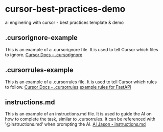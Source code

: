 # cursor-best-practices-demo
ai enginering with cursor - best practices template &amp; demo

## .cursorignore-example
This is an example of a .cursorignore file. It is used to tell Cursor which files to ignore.
[Cursor Docs - .cursorignore](https://docs.cursor.com/context/ignore-files)

## .cursorrules-example
This is an example of a .cursorrules file. It is used to tell Cursor which rules to follow.
[Cursor Docs - .cursorrules](https://docs.cursor.com/context/rules-for-ai#cursorrules)
[example rules for FastAPI](https://cursor.directory/fastapi-python-cursor-rules)

## instructions.md
This is an example of an instructions.md file. It is used to guide the AI on how to complete the task, similar to .cursorrules.
It can be referenced with '@instructions.md' when prompting the AI.
[AI Jason - instructions.md](https://www.youtube.com/watch?v=2PjmPU07KNs&t=145s)

